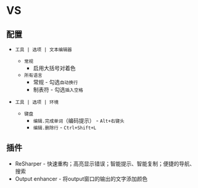 # VS

## 配置

* `工具 | 选项 | 文本编辑器`
  * `常规`
    * 启用大括号对着色
  * `所有语言` 
    * 常规 - 勾选`自动换行`
    * 制表符 - 勾选`插入空格`

* `工具 | 选项 | 环境`
  * `键盘`
    * `编辑.完成单词`（编码提示） - `Alt+右键头`
    * `编辑.删除行` - `Ctrl+Shift+L`

## 插件

* ReSharper - 快速重构；高亮显示错误；智能提示、智能复制；便捷的导航、搜索
* Output enhancer - 将output窗口的输出的文字添加颜色
